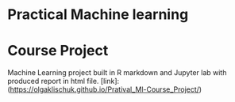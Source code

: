 # Practical Machine learning
# Course Project

Machine Learning project built in R markdown and Jupyter lab with produced report in html file.
[link]:(https://olgaklischuk.github.io/Pratival_Ml-Course_Project/)
